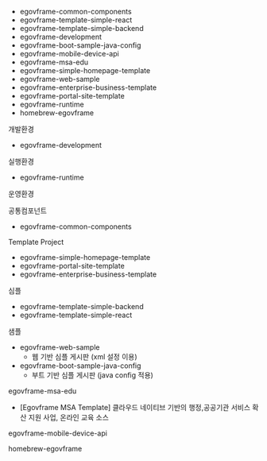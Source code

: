 - egovframe-common-components
- egovframe-template-simple-react
- egovframe-template-simple-backend
- egovframe-development
- egovframe-boot-sample-java-config
- egovframe-mobile-device-api
- egovframe-msa-edu
- egovframe-simple-homepage-template
- egovframe-web-sample
- egovframe-enterprise-business-template
- egovframe-portal-site-template
- egovframe-runtime
- homebrew-egovframe

개발환경
- egovframe-development

실행환경
- egovframe-runtime

운영환경

공통컴포넌트
- egovframe-common-components

Template Project
- egovframe-simple-homepage-template
- egovframe-portal-site-template
- egovframe-enterprise-business-template

심플
- egovframe-template-simple-backend
- egovframe-template-simple-react

샘플
- egovframe-web-sample
  - 웹 기반 심플 게시판 (xml 설정 이용)
- egovframe-boot-sample-java-config
  - 부트 기반 심플 게시판 (java config 적용)

egovframe-msa-edu
- [Egovframe MSA Template] 클라우드 네이티브 기반의 행정,공공기관 서비스 확산 지원 사업, 온라인 교육 소스

egovframe-mobile-device-api

homebrew-egovframe

